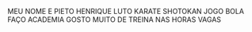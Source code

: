 MEU NOME E PIETO HENRIQUE
LUTO KARATE SHOTOKAN
JOGO BOLA 
FAÇO ACADEMIA
GOSTO MUITO DE TREINA NAS HORAS VAGAS 
